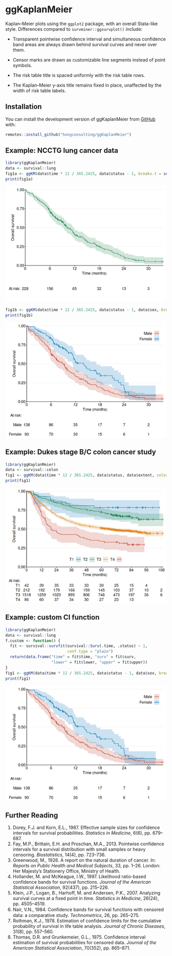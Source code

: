 
<!-- README.md is generated from README.Rmd. Please edit that file -->

# ggKaplanMeier

<!-- badges: start -->
<!-- badges: end -->

Kaplan–Meier plots using the `ggplot2` package, with an overall
Stata-like style. Differences compared to `survminer::ggsurvplot()`
include:

- Transparent pointwise confidence interval and simultaneous confidence
  band areas are always drawn behind survival curves and never over
  them.

- Censor marks are drawn as customizable line segments instead of point
  symbols.

- The risk table title is spaced uniformly with the risk table rows.

- The Kaplan–Meier y-axis title remains fixed in place, unaffected by
  the width of risk table labels.

## Installation

You can install the development version of ggKaplanMeier from
[GitHub](https://github.com/hongconsulting/ggKaplanMeier) with:

``` r
remotes::install_github("hongconsulting/ggKaplanMeier")
```

## Example: NCCTG lung cancer data

``` r
library(ggKaplanMeier)
data <- survival::lung
fig1a <- ggKM(data$time * 12 / 365.2425, data$status - 1, breaks.t = seq(0, 30, 6), colors = ggsci::pal_nejm()(4)[4], title.s = "Overall survival", title.t = "Time (months)")
print(fig1a)
```

![](man/figures/README-example_1-1.png)<!-- -->

``` r
fig1b <- ggKM(data$time * 12 / 365.2425, data$status - 1, data$sex, breaks.t = seq(0, 30, 6), legend.labels = c("Male", "Female"), title.s = "Overall survival", title.t = "Time (months)")
print(fig1b)
```

![](man/figures/README-example_1-2.png)<!-- -->

## Example: Dukes stage B/C colon cancer study

``` r
library(ggKaplanMeier)
data <- survival::colon
fig1 <- ggKM(data$time * 12 / 365.2425, data$status, data$extent, colors = ggsci::pal_nejm()(4)[c(2, 4, 3, 1)], legend.direction = "horizontal", legend.labels = c("T1", "T2", "T3", "T4"), legend.pos = c(0.5, 0.1), risk.table.margin = 20, title.s = "Overall survival", title.t = "Time (months)")
print(fig1)
```

![](man/figures/README-example_2-1.png)<!-- -->

## Example: custom CI function

``` r
library(ggKaplanMeier)
data <- survival::lung
f.custom <- function() {
  fit <- survival::survfit(survival::Surv(.time, .status) ~ 1, 
                           conf.type = "plain")
  return(data.frame("time" = fit$time, "surv" = fit$surv, 
                    "lower" = fit$lower, "upper" = fit$upper))
}
fig1 <- ggKM(data$time * 12 / 365.2425, data$status - 1, data$sex, breaks.t = seq(0, 30, 6), legend.labels = c("Male", "Female"), title.s = "Overall survival", title.t = "Time (months)", CI = f.custom)
print(fig1)
```

![](man/figures/README-example_custom-1.png)<!-- -->

## Further Reading

1.  Dorey, F.J. and Korn, E.L., 1987. Effective sample sizes for
    confidence intervals for survival probabilities. *Statistics in
    Medicine*, 6(6), pp. 679–687.
2.  Fay, M.P., Brittain, E.H. and Proschan, M.A., 2013. Pointwise
    confidence intervals for a survival distribution with small samples
    or heavy censoring. *Biostatistics*, 14(4), pp. 723–736.
3.  Greenwood, M., 1926. A report on the natural duration of cancer. In:
    *Reports on Public Health and Medical Subjects*, 33, pp. 1–26.
    London: Her Majesty’s Stationery Office, Ministry of Health.
4.  Hollander, M. and McKeague, I.W., 1997. Likelihood ratio-based
    confidence bands for survival functions. *Journal of the American
    Statistical Association*, 92(437), pp. 215–226.
5.  Klein, J.P., Logan, B., Harhoff, M. and Andersen, P.K., 2007.
    Analyzing survival curves at a fixed point in time. *Statistics in
    Medicine*, 26(24), pp. 4505–4519.
6.  Nair, V.N., 1984. Conﬁdence bands for survival functions with
    censored data: a comparative study. *Technometrics*, 26,
    pp. 265–275.
7.  Rothman, K.J., 1978. Estimation of confidence limits for the
    cumulative probability of survival in life table analysis. *Journal
    of Chronic Diseases*, 31(8), pp. 557–560.
8.  Thomas, D.R. and Grunkemeier, G.L., 1975. Confidence interval
    estimation of survival probabilities for censored data. *Journal of
    the American Statistical Association*, 70(352), pp. 865–871.
